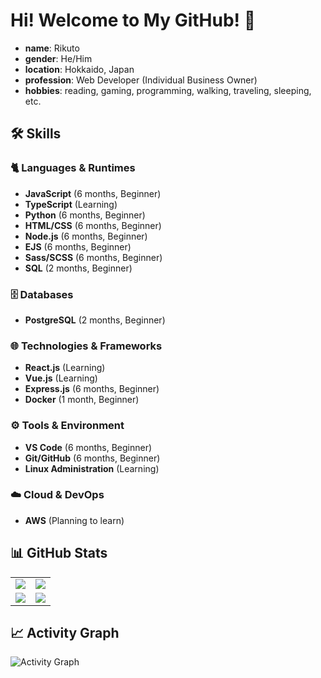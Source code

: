 # Hi! Welcome to My GitHub! 👋

- **name**: Rikuto
- **gender**: He/Him  
- **location**: Hokkaido, Japan
- **profession**: Web Developer (Individual Business Owner)
- **hobbies**: reading, gaming, programming, walking, traveling, sleeping, etc.

## 🛠️ Skills

### 🐈 Languages & Runtimes
- **JavaScript** (6 months, Beginner)
- **TypeScript** (Learning)
- **Python** (6 months, Beginner) 
- **HTML/CSS** (6 months, Beginner)
- **Node.js** (6 months, Beginner)
- **EJS** (6 months, Beginner)
- **Sass/SCSS** (6 months, Beginner)
- **SQL** (2 months, Beginner)

### 🗄️ Databases
- **PostgreSQL** (2 months, Beginner)

### 🌐 Technologies & Frameworks
- **React.js** (Learning)
- **Vue.js** (Learning)
- **Express.js** (6 months, Beginner)
- **Docker** (1 month, Beginner)

### ⚙️ Tools & Environment
- **VS Code** (6 months, Beginner)
- **Git/GitHub** (6 months, Beginner)
- **Linux Administration** (Learning)

### ☁️ Cloud & DevOps
- **AWS** (Planning to learn)

## 📊 GitHub Stats
<table>
<tr>
<td><img src="https://github-readme-stats.vercel.app/api?username=rikuto-mikado&show_icons=true&theme=radical" /></td>
<td><img src="https://github-readme-stats.vercel.app/api/top-langs/?username=rikuto-mikado&layout=compact&theme=radical" /></td>
</tr>
<tr>
<td><img src="https://github-profile-trophy.vercel.app/?username=rikuto-mikado&theme=radical&row=2&column=3" /></td>
<td><img src="https://github-readme-streak-stats.herokuapp.com/?user=rikuto-mikado&theme=radical" /></td>
</tr>
</table>

## 📈 Activity Graph
![Activity Graph](https://github-readme-activity-graph.vercel.app/graph?username=rikuto-mikado&theme=react-dark)